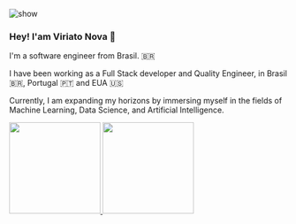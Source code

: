 <a align="right"> <img src="https://komarev.com/ghpvc/?username=viriatonova&label=Profile%20views&color=e28da7&style=flat" alt="show" /> </a>

###  Hey! I'am Viriato Nova 👋

I'm a software engineer from Brasil. 🇧🇷

I have been working as a Full Stack developer and Quality Engineer, in Brasil 🇧🇷, Portugal 🇵🇹 and EUA 🇺🇸

Currently, I am expanding my horizons by immersing myself in the fields of Machine Learning, Data Science, and Artificial Intelligence.

<div>
  <a href="https://github.com/viriatonova">
  <img height="165em" src="https://github-readme-stats.vercel.app/api?username=viriatonova&show_icons=true&theme=onedark&count_private=true"/>
  <img height="165em" src="https://github-readme-stats.vercel.app/api/top-langs/?username=viriatonova&layout=compact&langs_count=7&theme=onedark"/>
</div>
    
